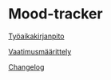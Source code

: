 # Mood-tracker

[Työaikakirjanpito](https://github.com/liisaket/ot-harjoitustyo/blob/master/dokumentaatio/tuntikirjanpito.md)

[Vaatimusmäärittely](https://github.com/liisaket/ot-harjoitustyo/blob/master/dokumentaatio/vaatimusmaarittely.md)

[Changelog](https://github.com/liisaket/ot-harjoitustyo/blob/master/dokumentaatio/changelog.md)
